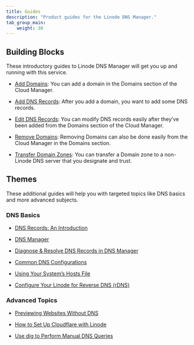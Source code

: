 ```yaml
---
title: Guides
description: "Product guides for the Linode DNS Manager."
tab_group_main:
    weight: 30
---
```


## Building Blocks

These introductory guides to Linode DNS Manager will get you up and running with this service.

- [Add Domains](/docs/products/networking/dns-manager/guides/add-domains/): You can add a domain in the Domains section of the Cloud Manager.

- [Add DNS Records](/docs/products/networking/dns-manager/guides/add-dns-records/): After you add a domain, you want to add some DNS records.

- [Edit DNS Records](/docs/products/networking/dns-manager/guides/edit-dns-records/): You can modify DNS records easily after they’ve been added from the Domains section of the Cloud Manager.

- [Remove Domains](/docs/products/networking/dns-manager/guides/remove-domains/): Removing Domains can also be done easily from the Cloud Manager in the Domains section.

- [Transfer Domain Zones](/docs/products/networking/dns-manager/guides/transfer-domain-zones/): You can transfer a Domain zone to a non-Linode DNS server that you designate and trust.

## Themes

These additional guides will help you with targeted topics like DNS basics and more advanced subjects.

### DNS Basics

- [DNS Records: An Introduction](/docs/networking/dns/dns-records-an-introduction/)

- [DNS Manager](/docs/platform/manager/dns-manager/)

- [Diagnose & Resolve DNS Records in DNS Manager](/docs/platform/manager/troubleshooting-dns/)

- [Common DNS Configurations](/docs/networking/dns/common-dns-configurations/)

- [Using Your System’s Hosts File](/docs/networking/dns/using-your-systems-hosts-file/)

- [Configure Your Linode for Reverse DNS (rDNS)](/docs/networking/dns/configure-your-linode-for-reverse-dns/)

### Advanced Topics

- [Previewing Websites Without DNS](/docs/networking/dns/previewing-websites-without-dns/)

- [How to Set Up Cloudflare with Linode](/docs/networking/dns/how-to-set-up-cloudflare-with-linode/)

- [Use dig to Perform Manual DNS Queries](/docs/networking/dns/use-dig-to-perform-manual-dns-queries/)
